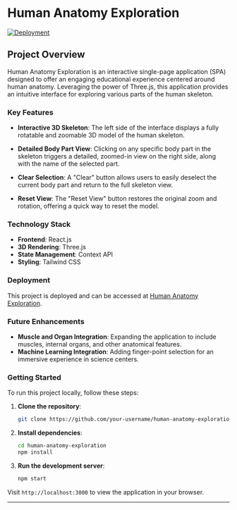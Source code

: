 
# Human Anatomy Exploration

[![Deployment](https://img.shields.io/badge/Deployed%20on-Render-brightgreen)](https://humananatomyexploration.onrender.com/)

## Project Overview

Human Anatomy Exploration is an interactive single-page application (SPA) designed to offer an engaging educational experience centered around human anatomy. Leveraging the power of Three.js, this application provides an intuitive interface for exploring various parts of the human skeleton.

### Key Features

- **Interactive 3D Skeleton**: The left side of the interface displays a fully rotatable and zoomable 3D model of the human skeleton.
  
- **Detailed Body Part View**: Clicking on any specific body part in the skeleton triggers a detailed, zoomed-in view on the right side, along with the name of the selected part.

- **Clear Selection**: A "Clear" button allows users to easily deselect the current body part and return to the full skeleton view.

- **Reset View**: The "Reset View" button restores the original zoom and rotation, offering a quick way to reset the model.

### Technology Stack

- **Frontend**: React.js
- **3D Rendering**: Three.js
- **State Management**: Context API
- **Styling**: Tailwind CSS

### Deployment

This project is deployed and can be accessed at [Human Anatomy Exploration](https://humananatomyexploration.onrender.com/).

### Future Enhancements

- **Muscle and Organ Integration**: Expanding the application to include muscles, internal organs, and other anatomical features.
- **Machine Learning Integration**: Adding finger-point selection for an immersive experience in science centers.

### Getting Started

To run this project locally, follow these steps:

1. **Clone the repository**:
    ```bash
    git clone https://github.com/your-username/human-anatomy-exploration.git
    ```
2. **Install dependencies**:
    ```bash
    cd human-anatomy-exploration
    npm install
    ```
3. **Run the development server**:
    ```bash
    npm start
    ```

Visit `http://localhost:3000` to view the application in your browser.



---

